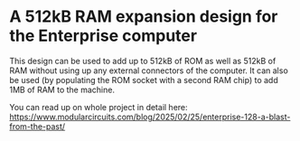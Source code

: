 A 512kB RAM expansion design for the Enterprise computer
========================================================

This design can be used to add up to 512kB of ROM as well as 512kB of RAM without using up any external connectors of the computer.
It can also be used (by populating the ROM socket with a second RAM chip) to add 1MB of RAM to the machine.

You can read up on whole project in detail here: https://www.modularcircuits.com/blog/2025/02/25/enterprise-128-a-blast-from-the-past/
